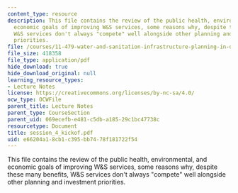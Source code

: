 ```yaml
---
content_type: resource
description: This file contains the review of the public health, environmental, and
  economic goals of improving W&S services, some reasons why, despite these many benefits,
  W&S services don't always "compete" well alongside other planning and investment
  priorities.
file: /courses/11-479-water-and-sanitation-infrastructure-planning-in-developing-countries-spring-2005/e66204a18cb1c395bb7478f181722f54_session_4_kickof.pdf
file_size: 418358
file_type: application/pdf
hide_download: true
hide_download_original: null
learning_resource_types:
- Lecture Notes
license: https://creativecommons.org/licenses/by-nc-sa/4.0/
ocw_type: OCWFile
parent_title: Lecture Notes
parent_type: CourseSection
parent_uid: 069ecefb-e481-c5db-a185-29c1bc47738c
resourcetype: Document
title: session_4_kickof.pdf
uid: e66204a1-8cb1-c395-bb74-78f181722f54
---
```

This file contains the review of the public health, environmental, and economic goals of improving W&S services, some reasons why, despite these many benefits, W&S services don't always "compete" well alongside other planning and investment priorities.